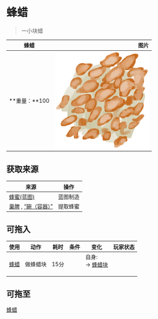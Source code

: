 # 蜂蜡  
> 一小块蜡  
  
  蜂蜡  |   图片   
 ----  |  ----:   
 **重量：**100  |  ![](Sprite/Beeswax.png)   
  
## 获取来源  
来源  |  操作  
----  |  ----  
[蜂蜜(蓝图)](Bp_Honey.md)  |  蓝图制造  
[巢脾](BeeHoneycomb.md) , [“碗（容器）”](tag_ContainerBowl.md)  |  提取蜂蜜  
## 可拖入  
使用  |  动作  |  耗时  |  条件  |  变化  |  玩家状态  
----  |  ----  |  ----  |  ----  |  ----  |  ----  
[蜂蜡](Beeswax.md)  |  做蜂蜡块  |  15分  |    |  自身:<br>→ [蜂蜡块](BeeswaxBlock.md)<br><br>  |    
## 可拖至  
[蜂蜡](Beeswax.md)  
